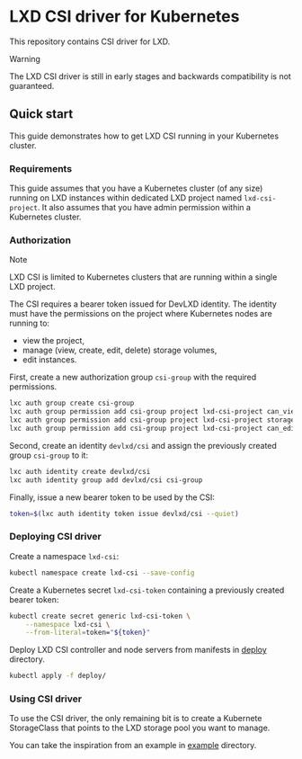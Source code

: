 # LXD CSI driver for Kubernetes

This repository contains CSI driver for LXD.

> [!WARNING]
> The LXD CSI driver is still in early stages and backwards compatibility is not guaranteed.

## Quick start

This guide demonstrates how to get LXD CSI running in your Kubernetes cluster.

### Requirements

This guide assumes that you have a Kubernetes cluster (of any size) running on LXD instances within dedicated LXD project named `lxd-csi-project`.
It also assumes that you have admin permission within a Kubernetes cluster.

### Authorization

> [!NOTE]
> LXD CSI is limited to Kubernetes clusters that are running within a single LXD project.

The CSI requires a bearer token issued for DevLXD identity.
The identity must have the permissions on the project where Kubernetes nodes are running to:
- view the project,
- manage (view, create, edit, delete) storage volumes,
- edit instances.

First, create a new authorization group `csi-group` with the required permissions.
```sh
lxc auth group create csi-group
lxc auth group permission add csi-group project lxd-csi-project can_view
lxc auth group permission add csi-group project lxd-csi-project storage_volume_manager
lxc auth group permission add csi-group project lxd-csi-project can_edit_instances
```

Second, create an identity `devlxd/csi` and assign the previously created group `csi-group` to it:
```sh
lxc auth identity create devlxd/csi
lxc auth identity group add devlxd/csi csi-group
```

Finally, issue a new bearer token to be used by the CSI:
```sh
token=$(lxc auth identity token issue devlxd/csi --quiet)
```

### Deploying CSI driver

Create a namespace `lxd-csi`:
```sh
kubectl namespace create lxd-csi --save-config
```

Create a Kubernetes secret `lxd-csi-token` containing a previously created bearer token:
```sh
kubectl create secret generic lxd-csi-token \
    --namespace lxd-csi \
    --from-literal=token="${token}"
```

Deploy LXD CSI controller and node servers from manifests in [deploy](/deploy/) directory.
```sh
kubectl apply -f deploy/
```

### Using CSI driver

To use the CSI driver, the only remaining bit is to create a Kubernete StorageClass that points to the LXD storage pool you want to manage.

You can take the inspiration from an example in [example](/example/) directory.
